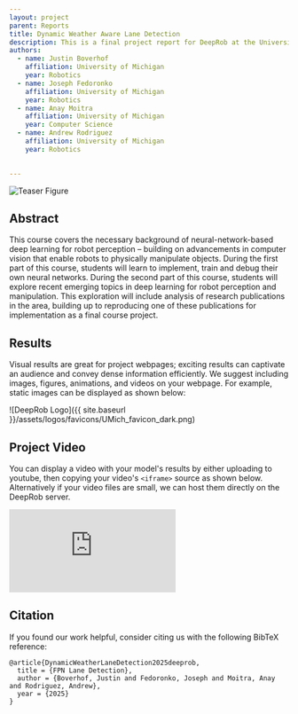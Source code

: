 ```yaml
---
layout: project
parent: Reports
title: Dynamic Weather Aware Lane Detection
description: This is a final project report for DeepRob at the University of Michigan.
authors:
  - name: Justin Boverhof
    affiliation: University of Michigan
    year: Robotics
  - name: Joseph Fedoronko
    affiliation: University of Michigan
    year: Robotics
  - name: Anay Moitra
    affiliation: University of Michigan
    year: Computer Science
  - name: Andrew Rodriguez
    affiliation: University of Michigan
    year: Robotics

    
---
```



<!-- This shows how to add an image (or gif) in markdown -->
<div class="center-image">
<img alt="Teaser Figure" src="{{ site.baseurl }}/assets/projects/reports/lane/FPN.png" />
</div>


<!-- <div class="project-links" markdown="1">
[![]({{ site.baseurl }}/assets/logos/acrobat.svg){: .text-logo } Report](#){: .btn .btn-grey .mr-6 }
[![]({{ site.baseurl }}/assets/logos/github-mark.svg){: .text-logo } Code](https://github.com/opipari/DeepRobWeb/blob/w24/reports/example.md){: .btn .btn-grey target="_blank" rel="noopener noreferrer" }
</div> -->


## Abstract

This course covers the necessary background of neural-network-based deep learning for robot perception – building on advancements in computer vision that enable robots to physically manipulate objects. During the first part of this course, students will learn to implement, train and debug their own neural networks. During the second part of this course, students will explore recent emerging topics in deep learning for robot perception and manipulation. This exploration will include analysis of research publications in the area, building up to reproducing one of these publications for implementation as a final course project.


## Results

Visual results are great for project webpages; exciting results can captivate an audience and convey dense information efficiently. We suggest including images, figures, animations, and videos on your webpage. For example, static images can be displayed as shown below:

![DeepRob Logo]({{ site.baseurl }}/assets/logos/favicons/UMich_favicon_dark.png)


## Project Video

You can display a video with your model's results by either uploading to youtube, then copying your video's `<iframe>` source as shown below. Alternatively if your video files are small, we can host them directly on the DeepRob server.

<div class="video-wrap">
  <div class="video-container">
	<iframe src="https://www.youtube.com/embed/dx1G7y6mhMQ" title="YouTube video player" frameborder="0" allow="accelerometer; autoplay; clipboard-write; encrypted-media; gyroscope; picture-in-picture; web-share" allowfullscreen></iframe>
  </div>
</div>


## Citation

If you found our work helpful, consider citing us with the following BibTeX reference:

```
@article{DynamicWeatherLaneDetection2025deeprob,
  title = {FPN Lane Detection},
  author = {Boverhof, Justin and Fedoronko, Joseph and Moitra, Anay and Rodriguez, Andrew},
  year = {2025}
}
```
